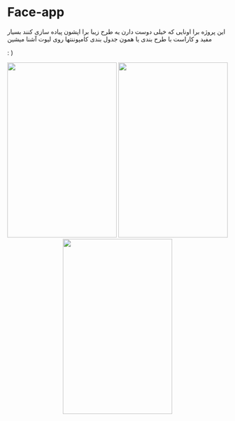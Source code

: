 # Face-app
 
 این پروژه برا اونایی که خیلی دوست دارن یه طرح زیبا برا اپشون پیاده سازی کنند بسیار مفید و کاراست
 با طرح بندی  یا همون جدول بندی کامپوننتها روی  لیوت آشنا میشین

: )


<div align="center">
<img src="https://user-images.githubusercontent.com/47755235/62421881-97e63a00-b6be-11e9-879c-fc0a0ed30497.JPG" width=250 height=400/>
<img src="https://user-images.githubusercontent.com/47755235/62421908-e4317a00-b6be-11e9-968b-eda218f12967.JPG" width=250 height=400/>
<img src="https://user-images.githubusercontent.com/47755235/62421914-0cb97400-b6bf-11e9-83e0-7990daf2837a.JPG" width=250 height=400/>
</div>
